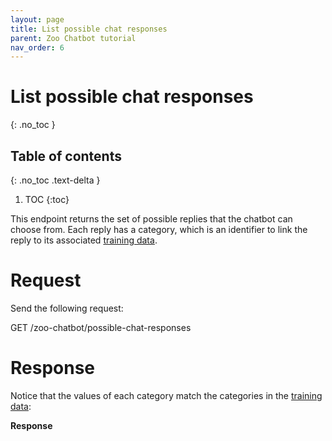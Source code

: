 ```yaml
---
layout: page
title: List possible chat responses
parent: Zoo Chatbot tutorial
nav_order: 6
---
```


# List possible chat responses
{: .no_toc }

## Table of contents
{: .no_toc .text-delta }

1. TOC
{:toc}

This endpoint returns the set of possible replies that the chatbot can
choose from. Each reply has a category, which is an identifier to link
the reply to its associated [training
data](#tutorial/list-lemmatized-classification-data.adoc).

# Request

Send the following request:

<span class=".api-title">GET /zoo-chatbot/possible-chat-responses</span>

# Response

Notice that the values of each category match the categories in the
[training data](#tutorial/list-lemmatized-classification-data.adoc):

**Response**
